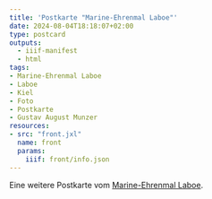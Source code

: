 ```yaml
---
title: 'Postkarte "Marine-Ehrenmal Laboe"'
date: 2024-08-04T18:18:07+02:00
type: postcard
outputs:
  - iiif-manifest
  - html
tags:
- Marine-Ehrenmal Laboe
- Laboe
- Kiel
- Foto
- Postkarte
- Gustav August Munzer
resources:
- src: "front.jxl"
  name: front
  params:
    iiif: front/info.json
---
```


Eine weitere Postkarte vom [Marine-Ehrenmal Laboe](https://de.wikipedia.org/wiki/Marine-Ehrenmal_Laboe).
